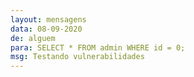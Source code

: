 ```yaml
---
layout: mensagens
data: 08-09-2020
de: alguem
para: SELECT * FROM admin WHERE id = 0;
msg: Testando vulnerabilidades
---
```

